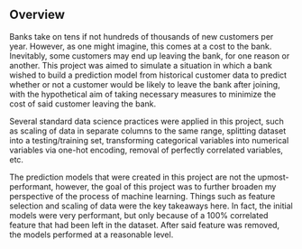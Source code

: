 ## Overview
Banks take on tens if not hundreds of thousands of new customers per year. However, as one might imagine, this comes at a cost to the bank. Inevitably, some customers may end up leaving the bank, for one reason or another. This project was aimed to simulate a situation in which a bank wished to build a prediction model from historical customer data to predict whether or not a customer would be likely to leave the bank after joining, with the hypothetical aim of taking necessary measures to minimize the cost of said customer leaving the bank. 

Several standard data science practices were applied in this project, such as scaling of data in separate columns to the same range, splitting dataset into a testing/training set, transforming categorical variables into numerical variables via one-hot encoding, removal of perfectly correlated variables, etc.

The prediction models that were created in this project are not the upmost-performant, however, the goal of this project was to further broaden my perspective of the process of machine learning. Things such as feature selection and scaling of data were the key takeaways here. In fact, the initial models were very performant, but only because of a 100% correlated feature that had been left in the dataset. After said feature was removed, the models performed at a reasonable level.
